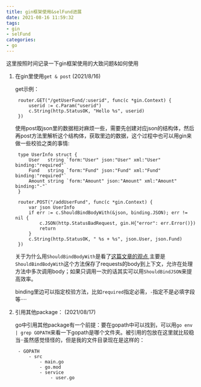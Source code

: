 ```yaml
---
title: gin框架使用&selFund进展
date: 2021-08-16 11:59:32
tags:
- gin
- selFund
categories:
- go
---
```


这里按照时间记录一下gin框架使用的大致问题&如何使用


1. 在gin里使用`get & post`  (2021/8/16)

    get示例：

        router.GET("/getUserFund/:userid", func(c *gin.Context) {
		    userid := c.Param("userid")
		    c.String(http.StatusOK, "Hello %s", userid)
	    })

    使用post取json里的数据相对麻烦一些，需要先创建对应json的结构体，然后再post方法里解析这个结构体，获取里边的数据，这个过程中也可以用gin来做一些校验之类的事情:

        type UserInfo struct {
        	User   string `form:"User" json:"User" xml:"User"  binding:"required"`
        	Fund   string `form:"Fund" json:"Fund" xml:"Fund" binding:"required"`
        	Amount string `form:"Amount" json:"Amount" xml:"Amount" binding:"-"`
        }

	    router.POST("/addUserFund", func(c *gin.Context) {
	    	var json UserInfo
	    	if err := c.ShouldBindBodyWith(&json, binding.JSON); err != nil {
	    		c.JSON(http.StatusBadRequest, gin.H{"error": err.Error()})
	    		return
	    	}
	    	c.String(http.StatusOK, " %s + %s", json.User, json.Fund)
	    })

    关于为什么用`ShouldBindBodyWith`是看了[这篇文章的观点](https://blog.csdn.net/yes169yes123/article/details/106204252),主要是`ShouldBindBodyWith`这个方法保存了requests的body到上下文，允许在处理方法中多次调用body；如果只调用一次的话其实可以用`ShouldBindJSON`来提高效率。

    binding里边可以指定校验方法，比如`required`指定必需，`-`指定不是必填字段等····


2. 引用其他package： (2021/08/17)

    go中引用其他package有一个前提：要在gopath中可以找到，可以用`go env | grep GOPATH`来看一下gopath是哪个文件夹。被引用的包放在这里就比较稳当··虽然感觉怪怪的，但是我的文件目录现在是这样的：

        - GOPATH
            - src
                - main.go
                - go.mod
                - service
                    - user.go
